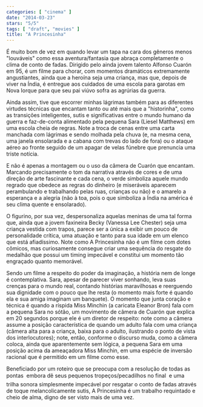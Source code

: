 ```yaml
---
categories: [ "cinema" ]
date: "2014-03-23"
stars: "5/5"
tags: [ "draft", "movies" ]
title: "A Princesinha"
---
```

É muito bom de vez em quando levar um tapa na cara dos gêneros menos
"louváveis" como essa aventura/fantasia que abraça completamente o clima
de conto de fadas. Dirigido pelo ainda jovem talento Alfonso Cuarón
em 95, é um filme para chorar, com momentos dramáticos extremamente
angustiantes, ainda que a heroína seja uma criança, mas que, depois
de viver na Índia, é entregue aos cuidados de uma escola para garotas
em Nova Iorque para que seu pai viúvo sofra as agrúrias da guerra. 

Ainda assim, tive que escorrer minhas lágrimas também para as diferentes
virtudes técnicas que encantam tanto ou até mais que a "historinha",
como as transições inteligentes, sutis e significativas entre o
mundo humano da guerra e faz-de-conta alimentado pela pequena Sara
(Liesel Matthews) em uma escola cheia de regras. Note a troca de cenas
entre uma carta manchada com lágrimas e sendo molhada pela chuva (e, na
mesma cena, uma janela ensolarada e a cabana com trevas do lado de fora)
ou o ataque aéreo ao fronte seguido de um apagar de velas fúnebre que
prenuncia uma triste notícia.

E não é apenas a montagem ou o uso da câmera de Cuarón que
encantam. Marcando precisamente o tom da narrativa através de cores
e de uma direção de arte fascinante e cada cena, o verde simboliza
aquele mundo regrado que obedece as regras do dinheiro (e miseráveis
aparecem perambulando e trabalhando pelas ruas, crianças ou não) e o
amarelo a esperança e a alegria (não à toa, pois o que simboliza a
Índia na américa é seu clima quente e ensolarado).

O figurino, por sua vez, despersonaliza aquelas meninas de uma tal
forma que, ainda que a jovem faxineira Becky (Vanessa Lee Chester)
seja uma criança vestida com trapos, parece ser a única a exibir um
pouco de personalidade crítica, uma atuação e tanto para sua idade
em um elenco que está afiadíssimo. Note como A Princesinha não é um
filme com dotes cômicos, mas curiosamente consegue criar uma sequência
do resgate do medalhão que possui um timing impecável e constitui um
momento tão engraçado quanto memorável.

Sendo um filme a respeito do poder da imaginação, a história nem de
longe é contemplativa. Sara, apesar de parecer viver sonhando, leva suas
crenças para o mundo real, contando histórias maravilhosas e reerguendo
sua dignidade com o pouco que lhe resta (o momento mais forte é quando
ela e sua amiga imaginam um banquete). O momento que junta coração
e técnica é quando a ríspida Miss Minchin (a caricata Eleanor Bron)
fala com a pequena Sara no sótão, um movimento de câmera de Cuarón
que explica em 20 segundos porque ele é um diretor de respeito: note
como a câmera assume a posição característica de quando um adulto
fala com uma criança (câmera alta para a criança, baixa para o adulto,
ilustrando o ponto de vista dos interlocutores); note, então, conforme o
discurso muda, como a câmera coloca, ainda que aparentemente sem lógica,
a pequena Sara em uma posição acima da ameaçadora Miss Minchin, em uma
espécie de inversão racional que é permitido em um filme como esse.

Beneficiado por um roteiro que se preocupa com a resolução de todas
as pontas  embora dê seus pequenos tropeços/pecadilhos no final  e
uma trilha sonora simplesmente impecável por resgatar o conto de fadas
através de toque melancolicamente sutis, A Princesinha é um trabalho
requintado e cheio de alma, digno de ser visto mais de uma vez.
